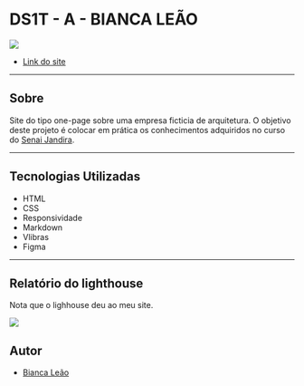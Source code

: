# DS1T - A - BIANCA LEÃO

![](./img/telainicial.png)
- [Link do site](https://fernandoleonid.github.io/one-page-2022/ds1t-a/biancaLeao/Arquitetura/index.html)

---

## Sobre

Site do tipo one-page sobre uma empresa ficticia de arquitetura. 
O objetivo deste projeto é colocar em prática os conhecimentos adquiridos no curso do [Senai Jandira](https://jandira.sp.senai.br/). 

---

## Tecnologias Utilizadas

- HTML
- CSS
- Responsividade
- Markdown
- Vlibras 
- Figma

---

## Relatório do lighthouse

Nota que o lighhouse deu ao meu site. 

![](./img/notaasite.png)

## Autor 

- [Bianca Leão](https://github.com/leaobia)
